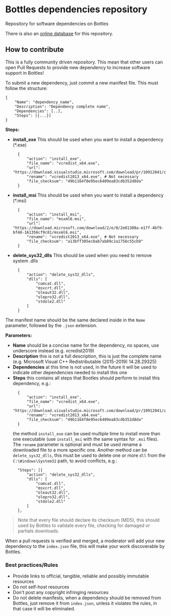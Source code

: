 # Bottles dependencies repository
Repository for software dependencies on Bottles

There is also an [online database](https://usebottles.com/database/dependencies) for this repository.


## How to contribute
This is a fully community driven repository. This mean that other users can open Pull Requests to provide new dependency to increase software support in Bottles!

To submit a new dependency, just commit a new manifest file. This must follow the structure:

```
{
    "Name": "dependency_name",
    "Description": "Dependency complete name",
    "Dependencies": [..],
    "Steps": [{...}]
}
```

**Steps:**
- **install_exe** This should be used when you want to install a dependency (*.exe)
  ```
    {
		"action": "install_exe",
		"file_name": "vcredist_x64.exe",
		"url": "https://download.visualstudio.microsoft.com/download/pr/10912041/cee5d6bca2ddbcd039da727bf4acb48a/vcredist_x64.exe",
		"rename": "vcredist2013_x64.exe", # Not necessary
		"file_checksum": "49b1164f8e95ec6409ea83cdb352d8da"
	}
  ```
- **install_msi** This should be used when you want to install a dependency (*.msi)
  ```
    {
		"action": "install_msi",
		"file_name": "msxml6.msi",
		"url": "https://download.microsoft.com/download/2/e/0/2e01308a-e17f-4bf9-bf48-161356cf9c81/msxml6.msi",
		"rename": "vcredist2013_x64.exe", # Not necessary
		"file_checksum": "a13bff305ec8ab7ab89c2a1758c55cb9"
	}
  ```
- **delete_sys32_dlls** This should be used when you need to remove system .dlls
  ```
    {
		"action": "delete_sys32_dlls",
		"dlls": [
			"comcat.dll",
			"msvcrt.dll",
			"oleaut32.dll",
			"olepro32.dll",
			"stdole2.dll"
		]
    }
  ```
The manifest name should be the same declared inside in the `Name` parameter, followed by the `.json` extension.

**Parameters:**

- **Name** should be a concise name for the dependency, no spaces, use underscore instead (e.g. vcredist2019)
- **Description** this is not a full description, this is just the complete name (e.g. Microsoft Visual C++ Redistributable (2015-2019) 14.28.29325)
- **Dependencies** at this time is not used, in the future it will be used to indicate other dependencies needed to install this one
- **Steps** this contains all steps that Bootles should perform to install this dependency, e.g.:
  ```
    {
		"action": "install_exe",
		"file_name": "vcredist_x64.exe",
		"url": "https://download.visualstudio.microsoft.com/download/pr/10912041/cee5d6bca2ddbcd039da727bf4acb48a/vcredist_x64.exe",
		"rename": "vcredist2013_x64.exe",
		"file_checksum": "49b1164f8e95ec6409ea83cdb352d8da"
	}
  ```
  the method `install_exe` can be used multiple time to install more than one executable (use `install_msi` with the same syntax for `.msi` files). The `rename` parameter is optional and must be used rename a downloaded file to a more specific one. Another method can be `delete_sys32_dlls`, this must be used to delete one or more `dll` from the `C:\Windows\System32` path, to avoid conflicts, e.g.:
  ```
    "Steps": [{
		"action": "delete_sys32_dlls",
		"dlls": [
			"comcat.dll",
			"msvcrt.dll",
			"oleaut32.dll",
			"olepro32.dll",
			"stdole2.dll"
		]
	},

  ```

> Note that every file should declare its checksum (MD5), this should used by Bottles to validate every file, checking for damaged or partials downloads.

When a pull requests is verified and merged, a moderator will add your new dependency to the `index.json` file, this will make your work discoverable by Bottles.

### Best practices/Rules
- Provide links to official, tangible, reliable and possibly immutable resources
- Do not self-host resources
- Don't post any copyright infringing resources
- Do not delete manifests, when a dependency should be removed from Bottles, just remove it from `index.json`, unless it violates the rules, in that case it will be eliminated.
